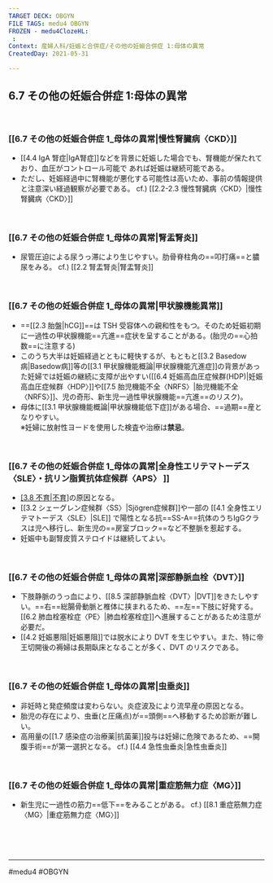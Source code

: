 ```yaml
---
TARGET DECK: OBGYN
FILE TAGS: medu4 OBGYN
FROZEN - medu4ClozeHL:
 : 
Context: 産婦人科/妊娠と合併症/その他の妊娠合併症 1:母体の異常
CreatedDay: 2021-05-31

---
```


## 6.7 その他の妊娠合併症 1:母体の異常

<br>


### [[6.7 その他の妊娠合併症 1_母体の異常|慢性腎臓病〈CKD〉]]
* [[4.4 IgA 腎症|IgA腎症]]などを背景に妊娠した場合でも、腎機能が保たれており、血圧がコントロール可能で あれば妊娠は継続可能である。
* ただし、妊娠経過中に腎機能が悪化する可能性は高いため、事前の情報提供と注意深い経過観察が必要である。
cf.) [[2.2-2.3 慢性腎臓病〈CKD〉|慢性腎臓病〈CKD〉]]

<br>

### [[6.7 その他の妊娠合併症 1_母体の異常|腎盂腎炎]]
* 尿管圧迫による尿うっ滞により生じやすい。肋骨脊柱角の==叩打痛==と膿尿をみる。
cf.) [[2.2 腎盂腎炎|腎盂腎炎]]
<!--ID: 1656650938706-->




<br>

### [[6.7 その他の妊娠合併症 1_母体の異常|甲状腺機能異常]]
* ==[[2.3 胎盤|hCG]]==は TSH 受容体への親和性をもつ。そのため妊娠初期に一過性の甲状腺機能==亢進==症状を呈することがある。(胎児の==心拍数==に注意する)
* このうち大半は妊娠経過とともに軽快するが、もともと[[3.2 Basedow病|Basedow病]]等の[[3.1 甲状腺機能概論|甲状腺機能亢進症]]の背景があった妊婦では妊娠の継続に支障が出やすい([[6.4 妊娠高血圧症候群(HDP)|妊娠高血圧症候群〈HDP〉]]や[[7.5 胎児機能不全〈NRFS〉|胎児機能不全〈NRFS〉]]、児の奇形、新生児一過性甲状腺機能==亢進==のリスク)。
* 母体に[[3.1 甲状腺機能概論|甲状腺機能低下症]]がある場合、==過期==産となりやすい。  
※妊婦に放射性ヨードを使用した検査や治療は**禁忌**。
<!--ID: 1656650938856-->






<br>

### [[6.7 その他の妊娠合併症 1_母体の異常|全身性エリテマトーデス〈SLE〉・抗リン脂質抗体症候群〈APS〉 ]]
* [[3.8 不育|不育]](習慣流産)の原因となる。
* [[3.2 シェーグレン症候群〈SS〉|Sjögren症候群]]や一部の [[4.1 全身性エリテマトーデス〈SLE〉|SLE]] で陽性となる抗==SS-A==抗体のうちIgGクラスは児へ移行し、新生児の==房室ブロック==など不整脈を惹起する。
* 妊娠中も副腎皮質ステロイドは継続してよい。
<!--ID: 1656650882898-->




<br>

### [[6.7 その他の妊娠合併症 1_母体の異常|深部静脈血栓〈DVT〉]]
* 下肢静脈のうっ血により、[[8.5 深部静脈血栓〈DVT〉|DVT]]をきたしやすい。==右==総腸骨動脈と椎体に挟まれるため、==左==下肢に好発する。[[6.2 肺血栓塞栓症〈PE〉|肺血栓塞栓症]]へ進展することがあるため注意が必要だ。 
* [[4.2 妊娠悪阻|妊娠悪阻]]では脱水により DVT を生じやすい。また、特に帝王切開後の褥婦は長期臥床となることが多く、DVT のリスクである。
<!--ID: 1656650939006-->




<br>

### [[6.7 その他の妊娠合併症 1_母体の異常|虫垂炎]]
* 非妊時と発症頻度は変わらない。炎症波及により流早産の原因となる。 
* 胎児の存在により、虫垂(と圧痛点)が==頭側==へ移動するため診断が難しい。
* 高用量の[[1.7 感染症の治療薬|抗菌薬]]投与は妊婦に危険であるため、==開腹手術==が第一選択となる。
cf.) [[4.4 急性虫垂炎|急性虫垂炎]]
<!--ID: 1656650939149-->




<br>

### [[6.7 その他の妊娠合併症 1_母体の異常|重症筋無力症〈MG〉]]
* 新生児に一過性の筋力==低下==をみることがある。
cf.) [[8.1 重症筋無力症〈MG〉|重症筋無力症〈MG〉]]
<!--ID: 1656650939253-->









<br><br><br>

---
#medu4 #OBGYN 
